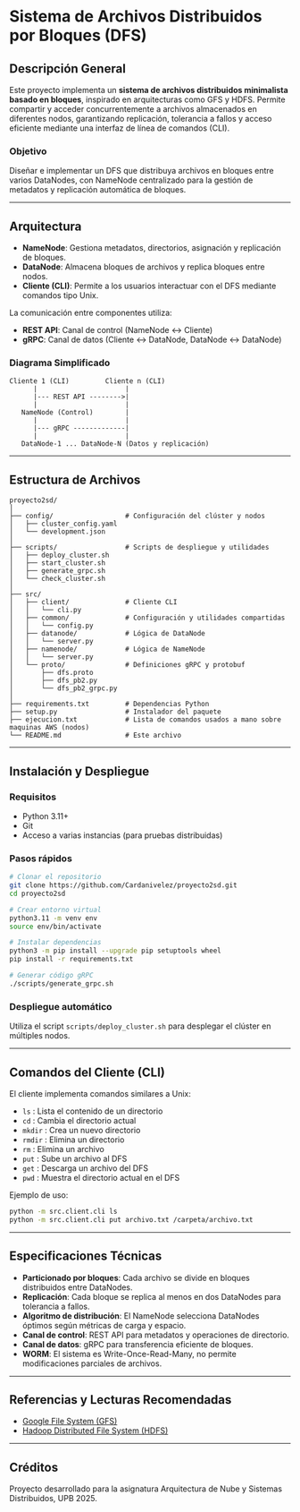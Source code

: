 # Sistema de Archivos Distribuidos por Bloques (DFS)

## Descripción General
Este proyecto implementa un **sistema de archivos distribuidos minimalista basado en bloques**, inspirado en arquitecturas como GFS y HDFS. Permite compartir y acceder concurrentemente a archivos almacenados en diferentes nodos, garantizando replicación, tolerancia a fallos y acceso eficiente mediante una interfaz de línea de comandos (CLI).

### Objetivo
Diseñar e implementar un DFS que distribuya archivos en bloques entre varios DataNodes, con NameNode centralizado para la gestión de metadatos y replicación automática de bloques.

---

## Arquitectura

- **NameNode**: Gestiona metadatos, directorios, asignación y replicación de bloques.
- **DataNode**: Almacena bloques de archivos y replica bloques entre nodos.
- **Cliente (CLI)**: Permite a los usuarios interactuar con el DFS mediante comandos tipo Unix.

La comunicación entre componentes utiliza:
- **REST API**: Canal de control (NameNode <-> Cliente)
- **gRPC**: Canal de datos (Cliente <-> DataNode, DataNode <-> DataNode)

### Diagrama Simplificado
```
Cliente 1 (CLI)         Cliente n (CLI)
      |                      |
      |--- REST API -------->|
      |                      |
   NameNode (Control)        |
      |                      |
      |--- gRPC -------------|
      |                      |
   DataNode-1 ... DataNode-N (Datos y replicación)
```

---

## Estructura de Archivos

```
proyecto2sd/
│
├── config/                  # Configuración del clúster y nodos
│   ├── cluster_config.yaml
│   └── development.json
│
├── scripts/                 # Scripts de despliegue y utilidades
│   ├── deploy_cluster.sh
│   ├── start_cluster.sh
│   ├── generate_grpc.sh
│   └── check_cluster.sh
│
├── src/
│   ├── client/              # Cliente CLI
│   │   └── cli.py
│   ├── common/              # Configuración y utilidades compartidas
│   │   └── config.py
│   ├── datanode/            # Lógica de DataNode
│   │   └── server.py
│   ├── namenode/            # Lógica de NameNode
│   │   └── server.py
│   └── proto/               # Definiciones gRPC y protobuf
│       ├── dfs.proto
│       ├── dfs_pb2.py
│       └── dfs_pb2_grpc.py
│
├── requirements.txt         # Dependencias Python
├── setup.py                 # Instalador del paquete
├── ejecucion.txt            # Lista de comandos usados a mano sobre maquinas AWS (nodos)
└── README.md                # Este archivo
```

---

## Instalación y Despliegue

### Requisitos
- Python 3.11+
- Git
- Acceso a varias instancias (para pruebas distribuidas)

### Pasos rápidos
```bash
# Clonar el repositorio
git clone https://github.com/Cardanivelez/proyecto2sd.git
cd proyecto2sd

# Crear entorno virtual
python3.11 -m venv env
source env/bin/activate

# Instalar dependencias
python3 -m pip install --upgrade pip setuptools wheel
pip install -r requirements.txt

# Generar código gRPC
./scripts/generate_grpc.sh
```

### Despliegue automático
Utiliza el script `scripts/deploy_cluster.sh` para desplegar el clúster en múltiples nodos.

---

## Comandos del Cliente (CLI)
El cliente implementa comandos similares a Unix:
- `ls`      : Lista el contenido de un directorio
- `cd`      : Cambia el directorio actual
- `mkdir`   : Crea un nuevo directorio
- `rmdir`   : Elimina un directorio
- `rm`      : Elimina un archivo
- `put`     : Sube un archivo al DFS
- `get`     : Descarga un archivo del DFS
- `pwd`     : Muestra el directorio actual en el DFS

Ejemplo de uso:
```bash
python -m src.client.cli ls
python -m src.client.cli put archivo.txt /carpeta/archivo.txt
```

---

## Especificaciones Técnicas
- **Particionado por bloques**: Cada archivo se divide en bloques distribuidos entre DataNodes.
- **Replicación**: Cada bloque se replica al menos en dos DataNodes para tolerancia a fallos.
- **Algoritmo de distribución**: El NameNode selecciona DataNodes óptimos según métricas de carga y espacio.
- **Canal de control**: REST API para metadatos y operaciones de directorio.
- **Canal de datos**: gRPC para transferencia eficiente de bloques.
- **WORM**: El sistema es Write-Once-Read-Many, no permite modificaciones parciales de archivos.

---

## Referencias y Lecturas Recomendadas
- [Google File System (GFS)](https://g.co/kgs/XzwmU76)
- [Hadoop Distributed File System (HDFS)](https://es.wikipedia.org/wiki/Hadoop_Distributed_File_System)

---

## Créditos
Proyecto desarrollado para la asignatura Arquitectura de Nube y Sistemas Distribuidos, UPB 2025.

